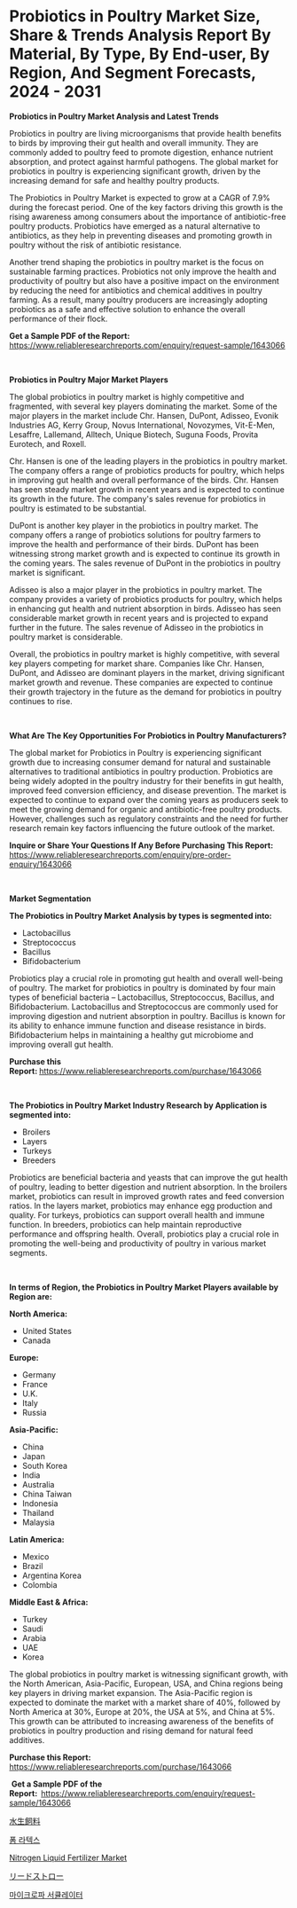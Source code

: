 <p><h1>Probiotics in Poultry Market Size, Share & Trends Analysis Report By Material, By Type, By End-user, By Region, And Segment Forecasts, 2024 - 2031</h1></p><p><strong>Probiotics in Poultry Market Analysis and Latest Trends</strong></p>
<p><p>Probiotics in poultry are living microorganisms that provide health benefits to birds by improving their gut health and overall immunity. They are commonly added to poultry feed to promote digestion, enhance nutrient absorption, and protect against harmful pathogens. The global market for probiotics in poultry is experiencing significant growth, driven by the increasing demand for safe and healthy poultry products.</p><p>The Probiotics in Poultry Market is expected to grow at a CAGR of 7.9% during the forecast period. One of the key factors driving this growth is the rising awareness among consumers about the importance of antibiotic-free poultry products. Probiotics have emerged as a natural alternative to antibiotics, as they help in preventing diseases and promoting growth in poultry without the risk of antibiotic resistance.</p><p>Another trend shaping the probiotics in poultry market is the focus on sustainable farming practices. Probiotics not only improve the health and productivity of poultry but also have a positive impact on the environment by reducing the need for antibiotics and chemical additives in poultry farming. As a result, many poultry producers are increasingly adopting probiotics as a safe and effective solution to enhance the overall performance of their flock.</p></p>
<p><strong>Get a Sample PDF of the Report:&nbsp;</strong> <a href="https://www.reliableresearchreports.com/enquiry/request-sample/1643066">https://www.reliableresearchreports.com/enquiry/request-sample/1643066</a></p>
<p>&nbsp;</p>
<p><strong>Probiotics in Poultry Major Market Players</strong></p>
<p><p>The global probiotics in poultry market is highly competitive and fragmented, with several key players dominating the market. Some of the major players in the market include Chr. Hansen, DuPont, Adisseo, Evonik Industries AG, Kerry Group, Novus International, Novozymes, Vit-E-Men, Lesaffre, Lallemand, Alltech, Unique Biotech, Suguna Foods, Provita Eurotech, and Roxell.</p><p>Chr. Hansen is one of the leading players in the probiotics in poultry market. The company offers a range of probiotics products for poultry, which helps in improving gut health and overall performance of the birds. Chr. Hansen has seen steady market growth in recent years and is expected to continue its growth in the future. The company's sales revenue for probiotics in poultry is estimated to be substantial.</p><p>DuPont is another key player in the probiotics in poultry market. The company offers a range of probiotics solutions for poultry farmers to improve the health and performance of their birds. DuPont has been witnessing strong market growth and is expected to continue its growth in the coming years. The sales revenue of DuPont in the probiotics in poultry market is significant.</p><p>Adisseo is also a major player in the probiotics in poultry market. The company provides a variety of probiotics products for poultry, which helps in enhancing gut health and nutrient absorption in birds. Adisseo has seen considerable market growth in recent years and is projected to expand further in the future. The sales revenue of Adisseo in the probiotics in poultry market is considerable.</p><p>Overall, the probiotics in poultry market is highly competitive, with several key players competing for market share. Companies like Chr. Hansen, DuPont, and Adisseo are dominant players in the market, driving significant market growth and revenue. These companies are expected to continue their growth trajectory in the future as the demand for probiotics in poultry continues to rise.</p></p>
<p>&nbsp;</p>
<p><strong>What Are The Key Opportunities For Probiotics in Poultry Manufacturers?</strong></p>
<p><p>The global market for Probiotics in Poultry is experiencing significant growth due to increasing consumer demand for natural and sustainable alternatives to traditional antibiotics in poultry production. Probiotics are being widely adopted in the poultry industry for their benefits in gut health, improved feed conversion efficiency, and disease prevention. The market is expected to continue to expand over the coming years as producers seek to meet the growing demand for organic and antibiotic-free poultry products. However, challenges such as regulatory constraints and the need for further research remain key factors influencing the future outlook of the market.</p></p>
<p><strong>Inquire or Share Your Questions If Any Before Purchasing This Report:</strong> <a href="https://www.reliableresearchreports.com/enquiry/pre-order-enquiry/1643066">https://www.reliableresearchreports.com/enquiry/pre-order-enquiry/1643066</a></p>
<p>&nbsp;</p>
<p><strong>Market Segmentation</strong></p>
<p><strong>The Probiotics in Poultry Market Analysis by types is segmented into:</strong></p>
<p><ul><li>Lactobacillus</li><li>Streptococcus</li><li>Bacillus</li><li>Bifidobacterium</li></ul></p>
<p><p>Probiotics play a crucial role in promoting gut health and overall well-being of poultry. The market for probiotics in poultry is dominated by four main types of beneficial bacteria – Lactobacillus, Streptococcus, Bacillus, and Bifidobacterium. Lactobacillus and Streptococcus are commonly used for improving digestion and nutrient absorption in poultry. Bacillus is known for its ability to enhance immune function and disease resistance in birds. Bifidobacterium helps in maintaining a healthy gut microbiome and improving overall gut health.</p></p>
<p><strong>Purchase this Report:&nbsp;</strong><a href="https://www.reliableresearchreports.com/purchase/1643066">https://www.reliableresearchreports.com/purchase/1643066</a></p>
<p>&nbsp;</p>
<p><strong>The Probiotics in Poultry Market Industry Research by Application is segmented into:</strong></p>
<p><ul><li>Broilers</li><li>Layers</li><li>Turkeys</li><li>Breeders</li></ul></p>
<p><p>Probiotics are beneficial bacteria and yeasts that can improve the gut health of poultry, leading to better digestion and nutrient absorption. In the broilers market, probiotics can result in improved growth rates and feed conversion ratios. In the layers market, probiotics may enhance egg production and quality. For turkeys, probiotics can support overall health and immune function. In breeders, probiotics can help maintain reproductive performance and offspring health. Overall, probiotics play a crucial role in promoting the well-being and productivity of poultry in various market segments.</p></p>
<p>&nbsp;</p>
<p><strong>In terms of Region, the Probiotics in Poultry Market Players available by Region are:</strong></p>
<p>
    <p> <strong> North America: </strong>
        <ul>
            <li>United States</li>
            <li>Canada</li>
        </ul>
        </p> 
    <p> <strong> Europe: </strong>
        <ul>
            <li>Germany</li>
            <li>France</li>
            <li>U.K.</li>
            <li>Italy</li>
            <li>Russia</li>
        </ul>
        </p> 
    <p> <strong> Asia-Pacific: </strong>
        <ul>
            <li>China</li>
            <li>Japan</li>
            <li>South Korea</li>
            <li>India</li>
            <li>Australia</li>
            <li>China Taiwan</li>
            <li>Indonesia</li>
            <li>Thailand</li>
            <li>Malaysia</li>
        </ul>
        </p> 
    <p> <strong> Latin America: </strong>
        <ul>
            <li>Mexico</li>
            <li>Brazil</li>
            <li>Argentina Korea</li>
            <li>Colombia</li>
        </ul>
        </p> 
    <p> <strong> Middle East & Africa: </strong>
        <ul>
            <li>Turkey</li>
            <li>Saudi</li>
            <li>Arabia</li>
            <li>UAE</li>
            <li>Korea</li>
        </ul>
    </p>
    </p>
<p><p>The global probiotics in poultry market is witnessing significant growth, with the North American, Asia-Pacific, European, USA, and China regions being key players in driving market expansion. The Asia-Pacific region is expected to dominate the market with a market share of 40%, followed by North America at 30%, Europe at 20%, the USA at 5%, and China at 5%. This growth can be attributed to increasing awareness of the benefits of probiotics in poultry production and rising demand for natural feed additives.</p></p>
<p><strong>Purchase this Report: </strong><a href="https://www.reliableresearchreports.com/purchase/1643066">https://www.reliableresearchreports.com/purchase/1643066</a></p>
<p>&nbsp;<strong>Get a Sample PDF of the Report:&nbsp;&nbsp;</strong><a href="https://www.reliableresearchreports.com/enquiry/request-sample/1643066">https://www.reliableresearchreports.com/enquiry/request-sample/1643066</a></p>
<p><strong></strong></p>
<p><p><a href="https://medium.com/@presleymertz2021/%E6%B0%B4%E7%94%A3%E9%A3%BC%E6%96%99%E5%B8%82%E5%A0%B4-%E7%AB%B6%E4%BA%89%E5%88%86%E6%9E%90-%E5%B8%82%E5%A0%B4%E5%8B%95%E5%90%91-2031%E5%B9%B4%E3%81%BE%E3%81%A7%E3%81%AE%E4%BA%88%E6%B8%AC-4b0d6c526a5e">水生飼料</a></p><p><a href="https://medium.com/@sherrillcrooksxa8i18ucf2m/%ED%8F%BC-%EB%9D%BC%ED%85%8D%EC%8A%A4-%EC%8B%9C%EC%9E%A5-2031%EB%85%84%EA%B9%8C%EC%A7%80%EC%9D%98-%ED%8A%B8%EB%A0%8C%EB%93%9C-%EC%98%88%EC%B8%A1-%EB%B0%8F-%EA%B2%BD%EC%9F%81-%EB%B6%84%EC%84%9D-d454bc754e91">폼 라텍스</a></p><p><a href="https://github.com/nicholepatriciadoylenwnrjr0/Market-Research-Report-List-1/blob/main/nitrogen-liquid-fertilizer-market.md">Nitrogen Liquid Fertilizer Market</a></p><p><a href="https://medium.com/@tariqzafar00/%E3%83%AA%E3%83%BC%E3%83%89%E3%82%B9%E3%83%88%E3%83%AD%E3%83%BC%E5%B8%82%E5%A0%B4-%E6%88%90%E5%8A%9F%E3%81%99%E3%82%8B%E3%83%93%E3%82%B8%E3%83%8D%E3%82%B9%E6%88%A6%E7%95%A5%E3%81%AE%E9%8D%B52031%E5%B9%B4%E3%81%BE%E3%81%A7%E3%81%AE%E4%BA%88%E6%B8%AC-51f64494becd">リードストロー</a></p><p><a href="https://medium.com/@sherrillcrooksxa8i18ucf2m/%EB%A7%88%EC%9D%B4%ED%81%AC%EB%A1%9C%ED%8C%8C-%EC%88%9C%ED%99%98%EA%B8%B0-%EC%8B%9C%EC%9E%A5-%EA%B7%9C%EB%AA%A8-cagr-%ED%8A%B8%EB%A0%8C%EB%93%9C-2024-2030-80766d750618">마이크로파 서큘레이터</a></p></p>